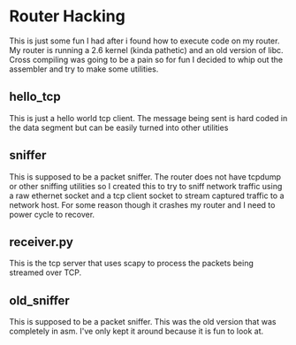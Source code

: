 # Router Hacking

This is just some fun I had after i found how to execute code on my router. My router is running a 2.6 kernel (kinda pathetic) and an old version of libc. Cross compiling was going to be a pain so for fun I decided to whip out the assembler and try to make some utilities. 

hello\_tcp
------------------------------------------------------
This is just a hello world tcp client. The message being sent is hard coded in the data segment but can be easily turned into other utilities

sniffer
------------------------------------------------------
This is supposed to be a packet sniffer. The router does not have tcpdump or other sniffing utilities so I created this to try to sniff network traffic using a raw ethernet socket and a tcp client socket to stream captured traffic to a network host. For some reason though it crashes my router and I need to power cycle to recover.

receiver.py
------------------------------------------------------
This is the tcp server that uses scapy to process the packets being streamed over TCP.

old\_sniffer
------------------------------------------------------
This is supposed to be a packet sniffer. This was the old version that was completely in asm. I've only kept it around because it is fun to look at.
